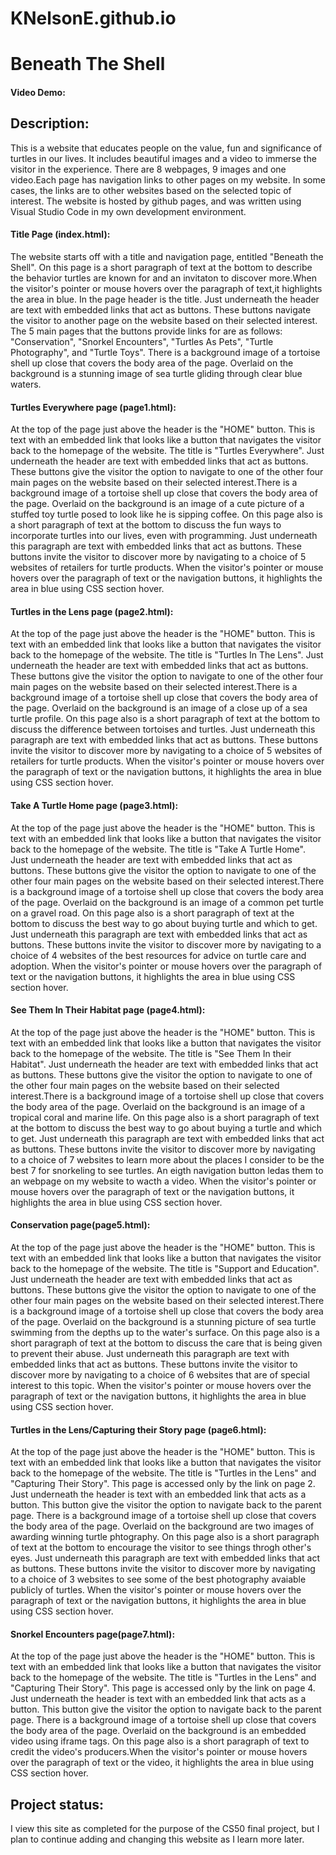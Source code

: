 # KNelsonE.github.io
# Beneath The Shell
#### Video Demo:  <URL HERE>
## Description:
This is a website that educates people on the value, fun and significance of turtles in our lives. It includes beautiful images and a video to immerse the visitor in the experience. There are 8 webpages, 9 images and one video.Each page has navigation links to other pages on my website. In some cases, the links are to other websites based on the selected topic of interest. The website is hosted by github pages, and was written using Visual Studio Code in my own development environment.
#### Title Page (index.html):
The website starts off with a title and navigation page, entitled "Beneath the Shell". On this page is a short paragraph of text at the bottom to describe the behavior turtles are known for and an invitaton to discover more.When the visitor's pointer or mouse hovers over the paragraph of text,it highlights the area in blue. In the page header is the title. Just underneath the header are text with embedded links that act as buttons. These buttons navigate the visitor to another page on the website based on their selected interest. The 5 main pages that the buttons provide  links for are as follows: "Conservation", "Snorkel Encounters", "Turtles As Pets", "Turtle Photography", and "Turtle Toys". There is a background image of a tortoise shell up close that covers the body area of the page. Overlaid on the background is a stunning image of sea turtle gliding through clear blue waters.
#### Turtles Everywhere page (page1.html):
At the top of the page just above the header is the "HOME" button. This is text with an embedded link that looks like a button that navigates the visitor back to the homepage of the website. The title is "Turtles Everywhere". Just underneath the header are text with embedded links that act as buttons. These buttons give the visitor the option to navigate to one of the other four main pages on the website based on their selected interest.There is a background image of a tortoise shell up close that covers the body area of the page. Overlaid on the background is an image of a cute picture of a stuffed toy turtle posed to look like he is sipping coffee. On this page also is a short paragraph of text at the bottom to discuss the fun ways to incorporate turtles into our lives, even with programming. Just underneath this paragraph are text with embedded links that act as buttons. These buttons invite the visitor to discover more by navigating to a choice of 5 websites of retailers for turtle products. When the visitor's pointer or mouse hovers over the paragraph of text or the navigation buttons, it highlights the area in blue using CSS section hover.
#### Turtles in the Lens page (page2.html):
At the top of the page just above the header is the "HOME" button. This is text with an embedded link that looks like a button that navigates the visitor back to the homepage of the website. The title is "Turtles In The Lens". Just underneath the header are text with embedded links that act as buttons. These buttons give the visitor the option to navigate to one of the other four main pages on the website based on their selected interest.There is a background image of a tortoise shell up close that covers the body area of the page. Overlaid on the background is an image of a close up of a sea turtle profile. On this page also is a short paragraph of text at the bottom to discuss the difference between tortoises and turtles. Just underneath this paragraph are text with embedded links that act as buttons. These buttons invite the visitor to discover more by navigating to a choice of 5 websites of retailers for turtle products. When the visitor's pointer or mouse hovers over the paragraph of text or the navigation buttons, it highlights the area in blue using CSS section hover.
#### Take A Turtle Home page (page3.html):
At the top of the page just above the header is the "HOME" button. This is text with an embedded link that looks like a button that navigates the visitor back to the homepage of the website. The title is "Take A Turtle Home". Just underneath the header are text with embedded links that act as buttons. These buttons give the visitor the option to navigate to one of the other four main pages on the website based on their selected interest.There is a background image of a tortoise shell up close that covers the body area of the page. Overlaid on the background is an image of a common pet turtle on a gravel road. On this page also is a short paragraph of text at the bottom to discuss the best way to go about buying turtle and which to get. Just underneath this paragraph are text with embedded links that act as buttons. These buttons invite the visitor to discover more by navigating to a choice of 4 websites of the best resources for advice on turtle care and adoption. When the visitor's pointer or mouse hovers over the paragraph of text or the navigation buttons, it highlights the area in blue using CSS section hover.
#### See Them In Their Habitat page (page4.html):
At the top of the page just above the header is the "HOME" button. This is text with an embedded link that looks like a button that navigates the visitor back to the homepage of the website. The title is "See Them In their Habitat". Just underneath the header are text with embedded links that act as buttons. These buttons give the visitor the option to navigate to one of the other four main pages on the website based on their selected interest.There is a background image of a tortoise shell up close that covers the body area of the page. Overlaid on the background is an image of a tropical coral and marine life. On this page also is a short paragraph of text at the bottom to discuss the best way to go about buying a turtle and which to get. Just underneath this paragraph are text with embedded links that act as buttons. These buttons invite the visitor to discover more by navigating to a choice of 7 websites to learn more about the places I consider to be the best 7 for snorkeling to see turtles. An eigth navigation button ledas them to an webpage on my website to wacth a video. When the visitor's pointer or mouse hovers over the paragraph of text or the navigation buttons, it highlights the area in blue using CSS section hover.
#### Conservation page(page5.html):
At the top of the page just above the header is the "HOME" button. This is text with an embedded link that looks like a button that navigates the visitor back to the homepage of the website. The title is "Support and Education". Just underneath the header are text with embedded links that act as buttons. These buttons give the visitor the option to navigate to one of the other four main pages on the website based on their selected interest.There is a background image of a tortoise shell up close that covers the body area of the page. Overlaid on the background is a stunning picture of sea turtle swimming from the depths up to the water's surface. On this page also is a short paragraph of text at the bottom to discuss the care that is being given to prevent their abuse. Just underneath this paragraph are text with embedded links that act as buttons. These buttons invite the visitor to discover more by navigating to a choice of 6 websites that are of special interest to this topic. When the visitor's pointer or mouse hovers over the paragraph of text or the navigation buttons, it highlights the area in blue using CSS section hover.
#### Turtles in the Lens/Capturing their Story page (page6.html):
At the top of the page just above the header is the "HOME" button. This is text with an embedded link that looks like a button that navigates the visitor back to the homepage of the website. The title is "Turtles in the Lens" and "Capturing Their Story". This page is accessed only by the link on page 2. Just underneath the header is text with an embedded link that acts as a button. This button give the visitor the option to navigate back to the parent page. There is a background image of a tortoise shell up close that covers the body area of the page. Overlaid on the background are two images of awarding winning turtle phtography. On this page also is a short paragraph of text at the bottom to encourage the visitor to see things throgh other's eyes. Just underneath this paragraph are text with embedded links that act as buttons. These buttons invite the visitor to discover more by navigating to a choice of 3 websites to see some of the best photography avaiable publicly of turtles. When the visitor's pointer or mouse hovers over the paragraph of text or the navigation buttons, it highlights the area in blue using CSS section hover.
#### Snorkel Encounters page(page7.html):
At the top of the page just above the header is the "HOME" button. This is text with an embedded link that looks like a button that navigates the visitor back to the homepage of the website. The title is "Turtles in the Lens" and "Capturing Their Story". This page is accessed only by the link on page 4. Just underneath the header is text with an embedded link that acts as a button. This button give the visitor the option to navigate back to the parent page. There is a background image of a tortoise shell up close that covers the body area of the page. Overlaid on the background is an embedded video using iframe tags. On this page also is a short paragraph of text to credit the video's producers.When the visitor's pointer or mouse hovers over the paragraph of text or the video, it highlights the area in blue using CSS section hover.
## Project status:
I view this site as completed for the purpose of the CS50 final project, but I plan to continue adding and changing this website as I learn more later.
